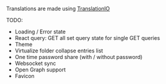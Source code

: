Translations are made using [TranslationIO](https://translation.io)

TODO:
- Loading / Error state
- React query: GET all set query state for single GET queries
- Theme
- Virtualize folder collapse entries list
- One time password share (with / without password)
- Websocket sync
- Open Graph support
- Favicon
